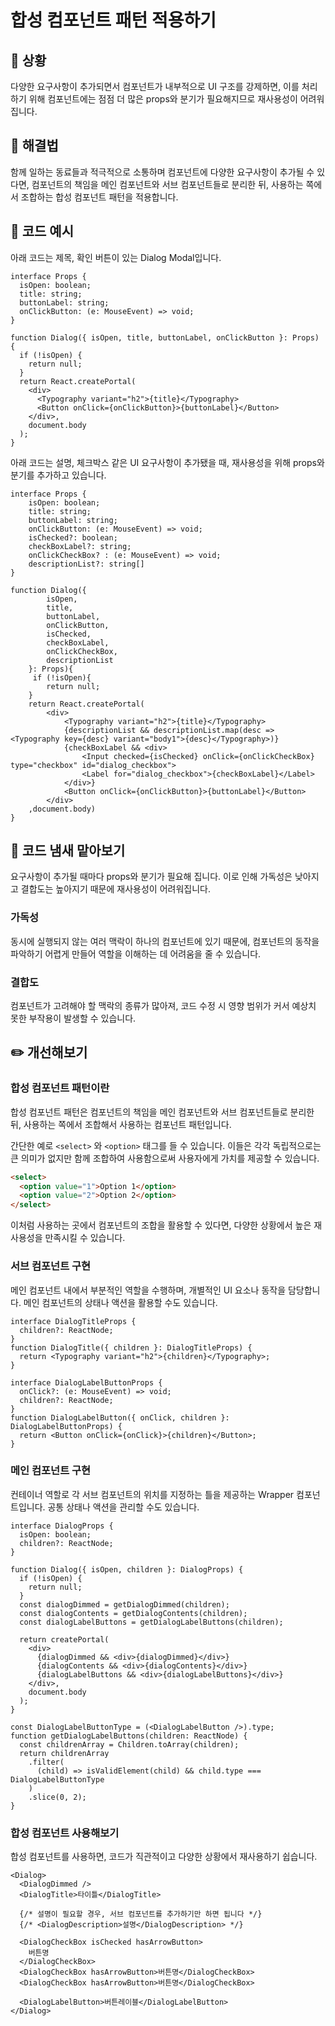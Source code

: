 # 합성 컴포넌트 패턴 적용하기

<div style="margin-top: 16px">
  <Badge type="info" text="가독성" />
  <Badge type="info" text="결합도" />
</div>

## 🔔 상황

다양한 요구사항이 추가되면서 컴포넌트가 내부적으로 UI 구조를 강제하면, 이를 처리하기 위해 컴포넌트에는 점점 더 많은 props와 분기가 필요해지므로 재사용성이 어려워집니다.

## 🎳 해결법

함께 일하는 동료들과 적극적으로 소통하며 컴포넌트에 다양한 요구사항이 추가될 수 있다면, 컴포넌트의 책임을 메인 컴포넌트와 서브 컴포넌트들로 분리한 뒤, 사용하는 쪽에서 조합하는 합성 컴포넌트 패턴을 적용합니다.

## 📝 코드 예시

아래 코드는 제목, 확인 버튼이 있는 Dialog Modal입니다.

```tsx
interface Props {
  isOpen: boolean;
  title: string;
  buttonLabel: string;
  onClickButton: (e: MouseEvent) => void;
}

function Dialog({ isOpen, title, buttonLabel, onClickButton }: Props) {
  if (!isOpen) {
    return null;
  }
  return React.createPortal(
    <div>
      <Typography variant="h2">{title}</Typography>
      <Button onClick={onClickButton}>{buttonLabel}</Button>
    </div>,
    document.body
  );
}
```

아래 코드는 설명, 체크박스 같은 UI 요구사항이 추가됐을 때, 재사용성을 위해 props와 분기를 추가하고 있습니다.

```tsx {6-9,28-32}
interface Props {
    isOpen: boolean;
    title: string;
    buttonLabel: string;
    onClickButton: (e: MouseEvent) => void;
    isChecked?: boolean;
    checkBoxLabel?: string;
    onClickCheckBox? : (e: MouseEvent) => void;
    descriptionList?: string[]
}

function Dialog({
        isOpen,
        title,
        buttonLabel,
        onClickButton,
        isChecked,
        checkBoxLabel,
        onClickCheckBox,
        descriptionList
    }: Props){
     if (!isOpen){
        return null;
    }
    return React.createPortal(
        <div>
            <Typography variant="h2">{title}</Typography>
            {descriptionList && descriptionList.map(desc => <Typography key={desc} variant="body1">{desc}</Typography>)}
            {checkBoxLabel && <div>
                <Input checked={isChecked} onClick={onClickCheckBox} type="checkbox" id="dialog_checkbox">
                <Label for="dialog_checkbox">{checkBoxLabel}</Label>
            </div>}
            <Button onClick={onClickButton}>{buttonLabel}</Button>
        </div>
    ,document.body)
}
```

## 👃 코드 냄새 맡아보기

요구사항이 추가될 때마다 props와 분기가 필요해 집니다. 이로 인해 가독성은 낮아지고 결합도는 높아지기 때문에 재사용성이 어려워집니다.

### 가독성

동시에 실행되지 않는 여러 맥락이 하나의 컴포넌트에 있기 때문에, 컴포넌트의 동작을 파악하기 어렵게 만들어 역할을 이해하는 데 어려움을 줄 수 있습니다.

### 결합도

컴포넌트가 고려해야 할 맥락의 종류가 많아져, 코드 수정 시 영향 범위가 커서 예상치 못한 부작용이 발생할 수 있습니다.

## ✏️ 개선해보기

### 합성 컴포넌트 패턴이란

합성 컴포넌트 패턴은 컴포넌트의 책임을 메인 컴포넌트와 서브 컴포넌트들로 분리한 뒤, 사용하는 쪽에서 조합해서 사용하는 컴포넌트 패턴입니다.

간단한 예로 `<select>` 와 `<option>` 태그를 들 수 있습니다. 이들은 각각 독립적으로는 큰 의미가 없지만 함께 조합하여 사용함으로써 사용자에게 가치를 제공할 수 있습니다.

```html
<select>
  <option value="1">Option 1</option>
  <option value="2">Option 2</option>
</select>
```

이처럼 사용하는 곳에서 컴포넌트의 조합을 활용할 수 있다면, 다양한 상황에서 높은 재사용성을 만족시킬 수 있습니다.

### 서브 컴포넌트 구현

메인 컴포넌트 내에서 부분적인 역할을 수행하며, 개별적인 UI 요소나 동작을 담당합니다. 메인 컴포넌트의 상태나 액션을 활용할 수도 있습니다.

```tsx
interface DialogTitleProps {
  children?: ReactNode;
}
function DialogTitle({ children }: DialogTitleProps) {
  return <Typography variant="h2">{children}</Typography>;
}

interface DialogLabelButtonProps {
  onClick?: (e: MouseEvent) => void;
  children?: ReactNode;
}
function DialogLabelButton({ onClick, children }: DialogLabelButtonProps) {
  return <Button onClick={onClick}>{children}</Button>;
}
```

### 메인 컴포넌트 구현

컨테이너 역할로 각 서브 컴포넌트의 위치를 지정하는 틀을 제공하는 Wrapper 컴포넌트입니다. 공통 상태나 액션을 관리할 수도 있습니다.

```tsx
interface DialogProps {
  isOpen: boolean;
  children?: ReactNode;
}

function Dialog({ isOpen, children }: DialogProps) {
  if (!isOpen) {
    return null;
  }
  const dialogDimmed = getDialogDimmed(children);
  const dialogContents = getDialogContents(children);
  const dialogLabelButtons = getDialogLabelButtons(children);

  return createPortal(
    <div>
      {dialogDimmed && <div>{dialogDimmed}</div>}
      {dialogContents && <div>{dialogContents}</div>}
      {dialogLabelButtons && <div>{dialogLabelButtons}</div>}
    </div>,
    document.body
  );
}

const DialogLabelButtonType = (<DialogLabelButton />).type;
function getDialogLabelButtons(children: ReactNode) {
  const childrenArray = Children.toArray(children);
  return childrenArray
    .filter(
      (child) => isValidElement(child) && child.type === DialogLabelButtonType
    )
    .slice(0, 2);
}
```

### 합성 컴포넌트 사용해보기

합성 컴포넌트를 사용하면, 코드가 직관적이고 다양한 상황에서 재사용하기 쉽습니다.

```tsx
<Dialog>
  <DialogDimmed />
  <DialogTitle>타이틀</DialogTitle>

  {/* 설명이 필요할 경우, 서브 컴포넌트를 추가하기만 하면 됩니다 */}
  {/* <DialogDescription>설명</DialogDescription> */}

  <DialogCheckBox isChecked hasArrowButton>
    버튼명
  </DialogCheckBox>
  <DialogCheckBox hasArrowButton>버튼명</DialogCheckBox>
  <DialogCheckBox hasArrowButton>버튼명</DialogCheckBox>

  <DialogLabelButton>버튼레이블</DialogLabelButton>
</Dialog>
```
